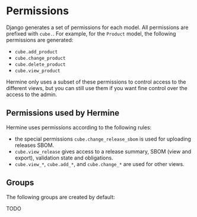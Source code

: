 <!---  
SPDX-FileCopyrightText: Hermine team <hermine@inno3.fr> 
SPDX-License-Identifier: CC-BY-4.0
-->

# Permissions

Django generates a set of permissions for each model. All permissions are prefixed with `cube.`.
For example, for the `Product` model, the following permissions are generated:
* `cube.add_product`
* `cube.change_product`
* `cube.delete_product`
* `cube.view_product`

Hermine only uses a subset of these permissions to control access to the different
views, but you can still use them if you want fine control over the access to the admin.

## Permissions used by Hermine

Hermine uses permissions according to the following rules:

*  the special permissions `cube.change_release_sbom` is used for uploading releases SBOM.
* `cube.view_release` gives access to a release summary, SBOM (view and export), validation state and obligations.
* `cube.view_*`, `cube.add_*`, and `cube.change_*` are used for other views.

## Groups

The following groups are created by default:

TODO
